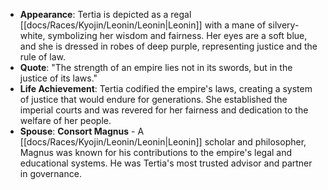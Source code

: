 - **Appearance**: Tertia is depicted as a regal [[docs/Races/Kyojin/Leonin/Leonin|Leonin]] with a mane of silvery-white, symbolizing her wisdom and fairness. Her eyes are a soft blue, and she is dressed in robes of deep purple, representing justice and the rule of law.
- **Quote**: "The strength of an empire lies not in its swords, but in the justice of its laws."
- **Life Achievement**: Tertia codified the empire's laws, creating a system of justice that would endure for generations. She established the imperial courts and was revered for her fairness and dedication to the welfare of her people.
- **Spouse**: **Consort Magnus** - A [[docs/Races/Kyojin/Leonin/Leonin|Leonin]] scholar and philosopher, Magnus was known for his contributions to the empire's legal and educational systems. He was Tertia's most trusted advisor and partner in governance.